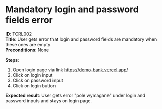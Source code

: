 # Mandatory login and password fields error

**ID**: TCRL002  
**Title**: User gets error that login and password fields are mandatory when these ones are empty   
**Preconditions**: None

**Steps**:

1. Open login page via link https://demo-bank.vercel.app/
2. Click on login input
3. Click on password input
4. Click on login button

**Expected result**: User gets error "pole wymagane" under login and password inputs and stays on login page.
